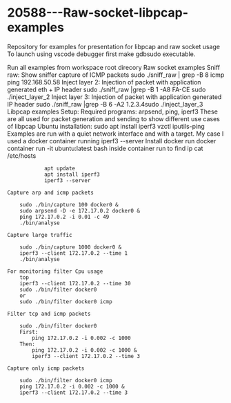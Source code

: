# 20588---Raw-socket-libpcap-examples
Repository for examples for presentation for libpcap and raw socket usage
To launch using vscode debugger first make gdbsudo executable.


Run all examples from workspace root direcory
Raw socket examples
    Sniff raw: Show sniffer capture of ICMP packets​
        sudo ./sniff_raw | grep -B 8 icmp​
        ping 192.168.50.58​
    Inject layer 2: Injection of packet with application generated eth + IP header​
        sudo ./sniff_raw |grep -B 1 -A8 FA-CE​
        sudo ./inject_layer_2​
    Inject layer 3:  Injection of packet with application generated IP header​
        sudo ./sniff_raw |grep -B 6 -A2 1.2.3.4​
        sudo ./inject_layer_3​
Libpcap examples
Setup:
    Required programs: arpsend, ping, iperf3​
    These are all used for packet generation and sending to show different use cases of libpcap
        Ubuntu installation:
            sudo apt install iperf3 vzctl iputils-ping​
    Examples are run with a quiet network interface and with a target.
    My case I used a docker container running iperf3 --server
        Install docker
            run docker container run -it ubuntu:latest bash
            inside container run
                to find ip
                    cat /etc/hosts

                apt update
                apt install iperf3
                iperf3 --server

    Capture arp and icmp packets​

        sudo ./bin/capture 100 docker0 &
        sudo arpsend -D -e 172.17.0.2 docker0 &
        ping 172.17.0.2 -i 0.01 -c 49
        ./bin/analyse
    
    Capture large traffic​
    
        sudo ./bin/capture 1000 docker0 &
        iperf3 --client 172.17.0.2 --time 1
        ./bin/analyse

    For monitoring filter Cpu usage
        top
        iperf3 --client 172.17.0.2 --time 30
        sudo ./bin/filter docker0
        or
        sudo ./bin/filter docker0 icmp

    Filter tcp and icmp packets​
    
        sudo ./bin/filter docker0
        First:
            ping 172.17.0.2 -i 0.002 -c 1000
        Then:
            ping 172.17.0.2 -i 0.002 -c 1000 &
            iperf3 --client 172.17.0.2 --time 3

    Capture only icmp packets​
    
        sudo ./bin/filter docker0 icmp 
        ping 172.17.0.2 -i 0.002 -c 1000 &
        iperf3 --client 172.17.0.2 --time 3


   